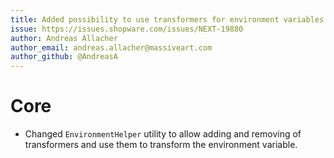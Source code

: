 ```yaml
---
title: Added possibility to use transformers for environment variables used by the EnvironmentHelper utility.
issue: https://issues.shopware.com/issues/NEXT-19880
author: Andreas Allacher
author_email: andreas.allacher@massiveart.com
author_github: @AndreasA
---
```

# Core
* Changed `EnvironmentHelper` utility to allow adding and removing of transformers and use them to transform the environment variable.
